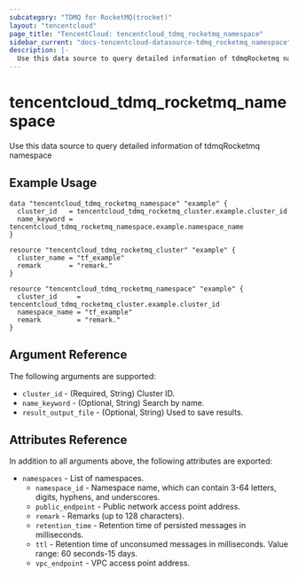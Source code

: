 ```yaml
---
subcategory: "TDMQ for RocketMQ(trocket)"
layout: "tencentcloud"
page_title: "TencentCloud: tencentcloud_tdmq_rocketmq_namespace"
sidebar_current: "docs-tencentcloud-datasource-tdmq_rocketmq_namespace"
description: |-
  Use this data source to query detailed information of tdmqRocketmq namespace
---
```


# tencentcloud_tdmq_rocketmq_namespace

Use this data source to query detailed information of tdmqRocketmq namespace

## Example Usage

```hcl
data "tencentcloud_tdmq_rocketmq_namespace" "example" {
  cluster_id   = tencentcloud_tdmq_rocketmq_cluster.example.cluster_id
  name_keyword = tencentcloud_tdmq_rocketmq_namespace.example.namespace_name
}

resource "tencentcloud_tdmq_rocketmq_cluster" "example" {
  cluster_name = "tf_example"
  remark       = "remark."
}

resource "tencentcloud_tdmq_rocketmq_namespace" "example" {
  cluster_id     = tencentcloud_tdmq_rocketmq_cluster.example.cluster_id
  namespace_name = "tf_example"
  remark         = "remark."
}
```

## Argument Reference

The following arguments are supported:

* `cluster_id` - (Required, String) Cluster ID.
* `name_keyword` - (Optional, String) Search by name.
* `result_output_file` - (Optional, String) Used to save results.

## Attributes Reference

In addition to all arguments above, the following attributes are exported:

* `namespaces` - List of namespaces.
  * `namespace_id` - Namespace name, which can contain 3-64 letters, digits, hyphens, and underscores.
  * `public_endpoint` - Public network access point address.
  * `remark` - Remarks (up to 128 characters).
  * `retention_time` - Retention time of persisted messages in milliseconds.
  * `ttl` - Retention time of unconsumed messages in milliseconds. Value range: 60 seconds-15 days.
  * `vpc_endpoint` - VPC access point address.



